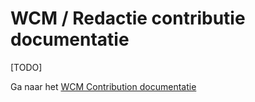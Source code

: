 # WCM / Redactie contributie documentatie

[TODO]

Ga naar het [WCM Contribution documentatie](https://gpubp.github.io/docs_wcm_contributor/#/)

